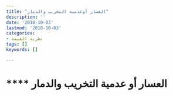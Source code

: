 ```yaml
---
title: "العسار أوعدمية التخريب والدمار"
description: ''
date: '2018-10-03'
lastmod: '2018-10-03'
categories:
- نظرية القيمة
tags: []
keywords: []

---
```

# **** **العسار أو عدمية التخريب والدمار**

###